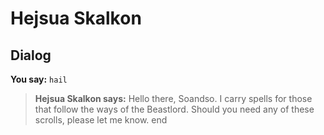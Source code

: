# Hejsua Skalkon


## Dialog

**You say:** `hail`



>**Hejsua Skalkon says:** Hello there, Soandso. I carry spells for those that follow the ways of the Beastlord. Should you need any of these scrolls, please let me know.
end
